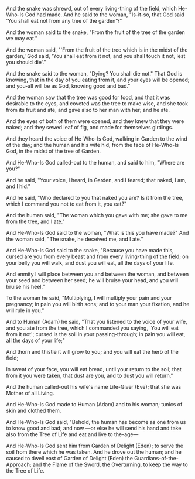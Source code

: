 
And the snake was shrewd, out of every living-thing of the field, which He-Who-Is God had made. 
And he said to the woman, "Is-it-so, that God said 'You shall eat not from any tree of the garden'?"

And the woman said to the snake, "From the fruit of the tree of the garden we may eat."

And the woman said, "'From the fruit of the tree which is in the midst of the garden,' God said, 'You shall eat from it not, and you shall touch it not, lest you should die'."

And the snake said to the woman, "Dying? You shall die not."
That God is knowing, that in the day of you eating from it, 
and your eyes will be opened; and you-all will be as God, knowing good and bad."

And the woman saw that the tree was good for food, and that it was desirable to the eyes, and coveted was the tree to make wise, and she took from its fruit and ate, and gave also to her man with her; and he ate.

And the eyes of both of them were opened, and they knew that they were naked; and they sewed leaf of fig, and made for themselves girdings.

And they heard the voice of He-Who-Is God, walking in Garden to the wind of the day; 
and the human and his wife hid, from the face of He-Who-Is God, in the midst of the tree of Garden.

And He-Who-Is God called-out to the human,
and said to him, "Where are you?"

And he said, 
"Your voice, I heard, in Garden, and I feared; 
that naked, I am, and I hid."

And he said, 
"Who declared to you that naked you are? 
Is it from the tree, which I command you not to eat from it, you eat?"

And the human said, "The woman which you gave with me; she gave to me from the tree, and I ate."

And He-Who-Is God said to the woman, "What is this you have made?" 
And the woman said, "The snake, he deceived me, and I ate."

And He-Who-Is God said to the snake, 
"Because you have made this, cursed are you 
from every beast and from every living-thing of the field; 
on your belly you will walk, 
and dust you will eat, 
all the days of your life.

And enmity I will place 
between you and between the woman, 
and between your seed and between her seed; 
he will bruise your head, 
and you will bruise his heel."

To the woman he said, 
"Multiplying, I will multiply your pain and your pregnancy; 
in pain you will birth sons; 
and to your man your fixation, 
and he will rule in you."

And to Human (Adam) he said, 
"That you listened to the voice of your wife, 
and you ate from the tree, 
which I commanded you saying, 'You will eat from it not'; 
cursed is the soil in your passing-through; 
in pain you will eat, 
all the days of your life;"

And thorn and thistle it will grow to you; 
and you will eat the herb of the field;

In sweat of your face, you will eat bread, 
until your return to the soil; 
that from it you were taken, 
that dust are you, 
and to dust you will return."

And the human called-out his wife's name Life-Giver (Eve); that she was Mother of all Living.

And He-Who-Is God made to Human (Adam) and to his woman; tunics of skin and clothed them.

And He-Who-Is God said, 
"Behold, the human has become as one 
from us to know good and bad; 
and now —or else he will send his hand 
and take also from the Tree of Life 
and eat and live to the-age—

And He-Who-Is God sent him from Garden of Delight (Eden); 
to serve the soil from there which he was taken.
And he drove out the human; 
and he caused to dwell east of Garden of Delight (Eden) the Guardians-of-the-Approach; 
and the Flame of the Sword, the Overturning, 
to keep the way to the Tree of Life. 